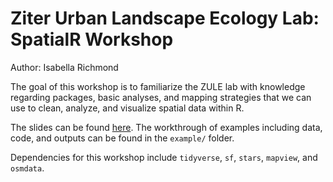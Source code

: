 # Ziter Urban Landscape Ecology Lab: SpatialR Workshop
Author: Isabella Richmond   

The goal of this workshop is to familiarize the ZULE lab with knowledge regarding packages, basic analyses, and mapping strategies that we can use to clean, analyze, and visualize spatial data within R. 

The slides can be found [here]( zule-lab.github.io/spatialR-workshop/). The workthrough of examples including data, code, and outputs can be found in the `example/` folder.     

Dependencies for this workshop include `tidyverse`, `sf`, `stars`, `mapview`, and `osmdata`.  
